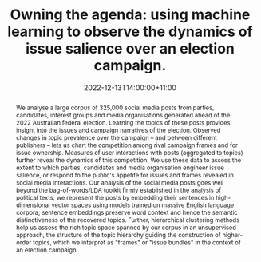 ---
title: 'Owning the agenda: using machine learning to observe the dynamics of issue salience over an election campaign.'

tags: [auspol, NLP, machine learning, media]

abstract: >
  We analyse a large corpus of 325,000 social media posts from parties, candidates, interest groups and media organisations generated ahead of the 2022 Australian federal election. Learning the topics of these posts provides insight into the issues and campaign narratives of the election.  Observed changes in topic prevalence over the campaign – and between different publishers – lets us chart the competition among rival campaign frames and for issue ownership.  Measures of user interactions with posts (aggregated to topics) further reveal the dynamics of this competition.   We use these data to assess the extent to which parties, candidates and media organisation engineer issue salience, or respond to the public's appetite for issues and frames revealed in social media interactions.   
  Our analysis of the social media posts goes well beyond the bag-of-words/LDA toolkit firmly established in the analysis of political texts; we represent the posts by embedding their sentences in high-dimensional vector spaces using models trained on massive English language corpora; sentence embeddings preserve word context and hence the semantic distinctiveness of the recovered topics.   Further, hierarchical clustering methods help us assess the rich topic space spanned by our corpus in an unsupervised approach, the structure of the topic hierarchy guiding the construction of higher-order topics, which we interpret as "frames" or "issue bundles" in the context of an election campaign.

address:
  city: East Melbourne
  country: Australia
  region: Victoria
  street: 250 Victoria Parade

all_day: false

authors: [Simon Jackman, Andrea Carson]

date: "2022-12-13T14:00:00+11:00"
date_end: "2022-12-13T15:50:00+11:00"
event: Australian Society for Quantitative Political Science
event_url: https://asqps.org.au/2022-annual-conference-melbourne/

featured: false

image:
  caption: 'Election topics on Facebook: average interactions with Facebook posts by media organisations, per thousand subscribers, plotted against number of posts per topic'
  focal_point: Right

links:
- icon: twitter
  icon_pack: fab
  name: '@andrea_carson'
  url: https://twitter.com/andrea_carson

location: 'Institute for Humanities & Social Sciences, Australian Catholic University'

projects:
- NLP

publishDate: "2022-11-23"

slides: 

summary: 

url_code: ""
url_pdf: ""
url_slides: "https://rpubs.com/simonjackman/asqps_2022"
url_video: ""
---